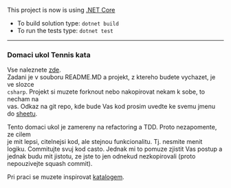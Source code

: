 This project is now is using [.NET Core](https://www.microsoft.com/net/download)

- To build solution type: `dotnet build`
- To run the tests type: `dotnet test`

---

### Domaci ukol Tennis kata
Vse naleznete [zde](https://github.com/emilybache/Tennis-Refactoring-Kata).  
Zadani je v souboru README.MD a projekt, z ktereho budete vychazet, je ve slozce  
`csharp`. Projekt si muzete forknout nebo nakopirovat nekam k sobe, to necham na  
vas. Odkaz na git repo, kde bude Vas kod prosim uvedte ke svemu jmenu do [sheetu](https://docs.google.com/spreadsheets/d/16oLeIBpW-x3_wB1_o3jx_T_6w44vq46fCkVtdoeHaqQ/edit?usp=sharing).  

Tento domaci ukol je zamereny na refactoring a TDD. Proto nezapomente, ze cilem  
je mit lepsi, citelnejsi kod, ale stejnou funkcionalitu. Tj. nesmite menit  
logiku. Commitujte svuj kod casto. Jednak mi to pomuze zjistit Vas postup a  
jednak budu mit jistotu, ze jste to jen odnekud nezkopirovali (proto  
nepouzivejte squash commit).

Pri praci se muzete inspirovat [katalogem](https://refactoring.com/catalog/).